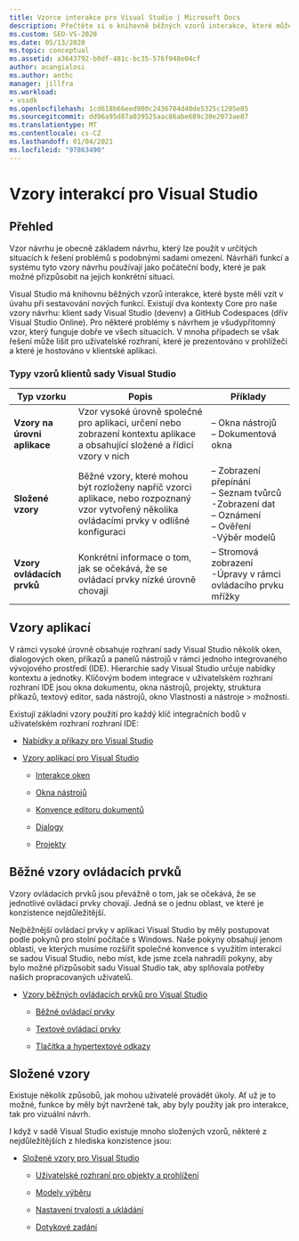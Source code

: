 ```yaml
---
title: Vzorce interakce pro Visual Studio | Microsoft Docs
description: Přečtěte si o knihovně běžných vzorů interakce, které můžete použít při vytváření nových funkcí pro sadu Visual Studio.
ms.custom: SEO-VS-2020
ms.date: 05/13/2020
ms.topic: conceptual
ms.assetid: a3643792-b0df-481c-bc35-576f948e04cf
author: acangialosi
ms.author: anthc
manager: jillfra
ms.workload:
- vssdk
ms.openlocfilehash: 1cd618b66eed900c2436704d40de5325c1205e85
ms.sourcegitcommit: dd96a95d87a039525aac86abe689c30e2073ae87
ms.translationtype: MT
ms.contentlocale: cs-CZ
ms.lasthandoff: 01/04/2021
ms.locfileid: "97863490"
---
```

# <a name="interaction-patterns-for-visual-studio"></a>Vzory interakcí pro Visual Studio
## <a name="overview"></a>Přehled
 Vzor návrhu je obecně základem návrhu, který lze použít v určitých situacích k řešení problémů s podobnými sadami omezení. Návrháři funkcí a systému tyto vzory návrhu používají jako počáteční body, které je pak možné přizpůsobit na jejich konkrétní situaci.

 Visual Studio má knihovnu běžných vzorů interakce, které byste měli vzít v úvahu při sestavování nových funkcí. Existují dva kontexty Core pro naše vzory návrhu: klient sady Visual Studio (devenv) a GitHub Codespaces (dřív Visual Studio Online). Pro některé problémy s návrhem je všudypřítomný vzor, který funguje dobře ve všech situacích. V mnoha případech se však řešení může lišit pro uživatelské rozhraní, které je prezentováno v prohlížeči a které je hostováno v klientské aplikaci.

### <a name="visual-studio-client-pattern-types"></a>Typy vzorů klientů sady Visual Studio

|Typ vzorku|Popis|Příklady|
|------------------|-----------------|--------------|
|**Vzory na úrovni aplikace**|Vzor vysoké úrovně společné pro aplikaci, určení nebo zobrazení kontextu aplikace a obsahující složené a řídicí vzory v nich|– Okna nástrojů<br />– Dokumentová okna|
|**Složené vzory**|Běžné vzory, které mohou být rozloženy napříč vzorci aplikace, nebo rozpoznaný vzor vytvořený několika ovládacími prvky v odlišné konfiguraci|– Zobrazení přepínání<br />– Seznam tvůrců<br />-Zobrazení dat<br />– Oznámení<br />– Ověření<br />-Výběr modelů|
|**Vzory ovládacích prvků**|Konkrétní informace o tom, jak se očekává, že se ovládací prvky nízké úrovně chovají|– Stromová zobrazení<br />-Úpravy v rámci ovládacího prvku mřížky|

## <a name="application-patterns"></a>Vzory aplikací
 V rámci vysoké úrovně obsahuje rozhraní sady Visual Studio několik oken, dialogových oken, příkazů a panelů nástrojů v rámci jednoho integrovaného vývojového prostředí (IDE). Hierarchie sady Visual Studio určuje nabídky kontextu a jednotky. Klíčovým bodem integrace v uživatelském rozhraní rozhraní IDE jsou okna dokumentu, okna nástrojů, projekty, struktura příkazů, textový editor, sada nástrojů, okno Vlastnosti a nástroje > možnosti.

 Existují základní vzory použití pro každý klíč integračních bodů v uživatelském rozhraní rozhraní IDE:

- [Nabídky a příkazy pro Visual Studio](../../extensibility/ux-guidelines/menus-and-commands-for-visual-studio.md)

- [Vzory aplikací pro Visual Studio](../../extensibility/ux-guidelines/application-patterns-for-visual-studio.md)

  - [Interakce oken](../../extensibility/ux-guidelines/application-patterns-for-visual-studio.md#BKMK_WindowInteractions)

  - [Okna nástrojů](../../extensibility/ux-guidelines/application-patterns-for-visual-studio.md#BKMK_ToolWindows)

  - [Konvence editoru dokumentů](../../extensibility/ux-guidelines/application-patterns-for-visual-studio.md#BKMK_DocumentEditorConventions)

  - [Dialogy](../../extensibility/ux-guidelines/application-patterns-for-visual-studio.md#BKMK_Dialogs)

  - [Projekty](../../extensibility/ux-guidelines/application-patterns-for-visual-studio.md#BKMK_Projects)

## <a name="common-control-patterns"></a>Běžné vzory ovládacích prvků
 Vzory ovládacích prvků jsou převážně o tom, jak se očekává, že se jednotlivé ovládací prvky chovají. Jedná se o jednu oblast, ve které je konzistence nejdůležitější.

 Nejběžnější ovládací prvky v aplikaci Visual Studio by měly postupovat podle pokynů pro stolní počítače s Windows. Naše pokyny obsahují jenom oblasti, ve kterých musíme rozšířit společné konvence s využitím interakcí se sadou Visual Studio, nebo míst, kde jsme zcela nahradili pokyny, aby bylo možné přizpůsobit sadu Visual Studio tak, aby splňovala potřeby našich propracovaných uživatelů.

- [Vzory běžných ovládacích prvků pro Visual Studio](../../extensibility/ux-guidelines/common-control-patterns-for-visual-studio.md)

  - [Běžné ovládací prvky](../../extensibility/ux-guidelines/common-control-patterns-for-visual-studio.md#BKMK_CommonControls)

  - [Textové ovládací prvky](../../extensibility/ux-guidelines/common-control-patterns-for-visual-studio.md#BKMK_TextControls)

  - [Tlačítka a hypertextové odkazy](../../extensibility/ux-guidelines/common-control-patterns-for-visual-studio.md#BKMK_ButtonsAndHyperlinks)

## <a name="composite-patterns"></a>Složené vzory
 Existuje několik způsobů, jak mohou uživatelé provádět úkoly. Ať už je to možné, funkce by měly být navržené tak, aby byly použity jak pro interakce, tak pro vizuální návrh.

 I když v sadě Visual Studio existuje mnoho složených vzorů, některé z nejdůležitějších z hlediska konzistence jsou:

- [Složené vzory pro Visual Studio](../../extensibility/ux-guidelines/composite-patterns-for-visual-studio.md)

  - [Uživatelské rozhraní pro objekty a prohlížení](../../extensibility/ux-guidelines/composite-patterns-for-visual-studio.md#BKMK_OnObjectUI)

  - [Modely výběru](../../extensibility/ux-guidelines/composite-patterns-for-visual-studio.md#BKMK_SelectionModels)

  - [Nastavení trvalosti a ukládání](../../extensibility/ux-guidelines/composite-patterns-for-visual-studio.md#BKMK_PersistenceAndSavingSettings)

  - [Dotykové zadání](../../extensibility/ux-guidelines/composite-patterns-for-visual-studio.md#BKMK_TouchInput)
